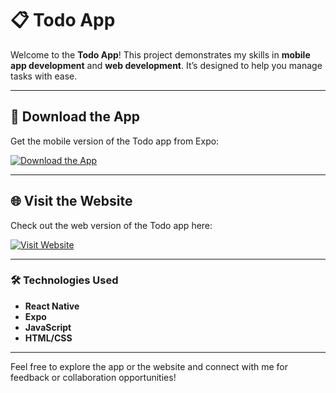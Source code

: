 # 📋 Todo App

Welcome to the **Todo App**! This project demonstrates my skills in **mobile app development** and **web development**. It’s designed to help you manage tasks with ease.

---

## 📲 Download the App

Get the mobile version of the Todo app from Expo:

[![Download the App](https://img.shields.io/badge/Download%20App-Expo-blue?style=for-the-badge&logo=expo)](https://expo.dev/accounts/thakurbhavesh/projects/Todo/builds/075667dd-0e4d-4694-97c8-50115965641d)

---

## 🌐 Visit the Website

Check out the web version of the Todo app here:

[![Visit Website](https://img.shields.io/badge/Visit-Website-green?style=for-the-badge&logo=netlify)](https://thakurbhaveshtodo.netlify.app/)

---

### 🛠️ Technologies Used

- **React Native**
- **Expo**
- **JavaScript**
- **HTML/CSS**

---

Feel free to explore the app or the website and connect with me for feedback or collaboration opportunities!

